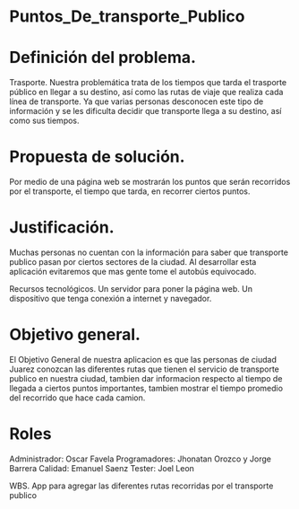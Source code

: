 

# Puntos_De_transporte_Publico
# Definición del problema.
Trasporte.
Nuestra problemática trata de los tiempos que tarda el trasporte público en llegar a su destino, así como las rutas de viaje que realiza cada línea de transporte.
Ya que varias personas desconocen este tipo de información y se les dificulta decidir que transporte llega a su destino, así como sus tiempos.

# Propuesta de solución.
Por medio de una página web se mostrarán los puntos que serán recorridos por el transporte, el tiempo que tarda, en recorrer ciertos puntos.

# Justificación.
Muchas personas no cuentan con la información para saber que transporte publico pasan por ciertos sectores de la ciudad.
Al desarrollar esta aplicación evitaremos que mas gente tome el autobús equivocado.

Recursos tecnológicos.
Un servidor para poner la página web.
Un dispositivo que tenga conexión a internet y navegador.

# Objetivo general.
El Objetivo General de nuestra aplicacion es que las personas de ciudad Juarez conozcan las diferentes rutas que tienen el servicio de transporte publico en nuestra ciudad, tambien dar informacion respecto al tiempo de llegada a ciertos puntos importantes, tambien mostrar el tiempo promedio del recorrido que hace cada camion.


# Roles
Administrador: Oscar Favela
Programadores: Jhonatan Orozco y Jorge Barrera
Calidad: Emanuel Saenz
Tester: Joel Leon




WBS.
App para agregar las diferentes rutas recorridas por el transporte publico
